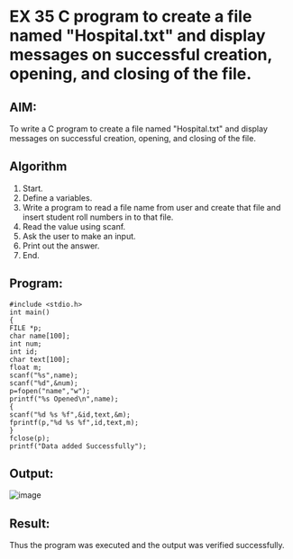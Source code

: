 # EX 35 C program to create a file named "Hospital.txt" and display messages on successful creation, opening, and closing of the file.

## AIM:
To write a C program to create a file named "Hospital.txt" and display messages on successful creation, opening, and closing of the file.

## Algorithm
1. Start.
2. Define a variables.
3. Write a program to read a file name from user and create that file and insert student roll numbers in to that file.
4. Read the value using scanf.
5. Ask the user to make an input.
6. Print out the answer.
7. End.
   

## Program:
```
#include <stdio.h> 
int main()
{
FILE *p;
char name[100]; 
int num;
int id;
char text[100]; 
float m; 
scanf("%s",name);
scanf("%d",&num);
p=fopen("name","w"); 
printf("%s Opened\n",name);
{
scanf("%d %s %f",&id,text,&m); 
fprintf(p,"%d %s %f",id,text,m);
}
fclose(p);
printf("Data added Successfully");

```

## Output:
![image](https://github.com/user-attachments/assets/5aca0e69-833f-4f29-89c2-94123474ccee)



## Result:
Thus the program was executed and the output was verified successfully.
